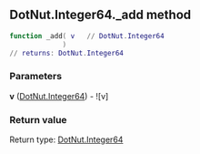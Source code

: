 ## DotNut.Integer64._add method


```lua
function _add( v   // DotNut.Integer64
             )
// returns: DotNut.Integer64
```


### Parameters

**v** ([DotNut.Integer64](../../DotNut/Integer64.md)) - ![v]

### Return value

Return type: [DotNut.Integer64](../../DotNut/Integer64.md)

